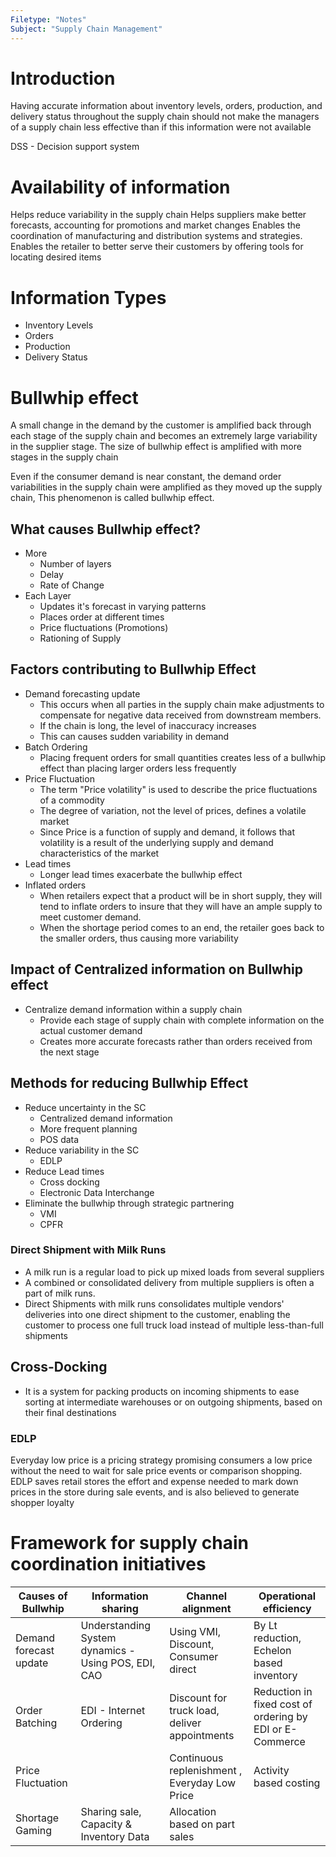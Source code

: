 ```yaml
---
Filetype: "Notes"
Subject: "Supply Chain Management"
---
```


# Introduction
Having accurate information about inventory levels, orders, production, and delivery status throughout the supply chain should not make the managers of a supply chain less effective than if this information were not available

DSS - Decision support system

# Availability of information 
Helps reduce variability in the supply chain
Helps suppliers make better forecasts, accounting for promotions and market changes
Enables the coordination of manufacturing and distribution systems and strategies. 
Enables the retailer to better serve their customers by offering tools for locating desired items
# Information Types
- Inventory Levels
- Orders
- Production
- Delivery Status

# Bullwhip effect
A small change in the demand by the customer is amplified back through each stage of the supply chain and becomes an extremely large variability in the supplier stage. 
The size of bullwhip effect is amplified with more stages in the supply chain 

Even if the consumer demand is near constant, the demand order variabilities in the supply chain were amplified as they moved up the supply chain, This phenomenon is called bullwhip effect.

## What causes Bullwhip effect?
- More 
  - Number of layers
  - Delay
  - Rate of Change
- Each Layer
  - Updates it's forecast in varying patterns 
  - Places order at different times
  - Price fluctuations (Promotions)
  - Rationing of Supply

## Factors contributing to Bullwhip Effect
- Demand forecasting update
  - This occurs when all parties in the supply chain make adjustments to compensate for negative data received from downstream members.
  - If the chain is long, the level of inaccuracy increases
  - This can causes sudden variability in demand
- Batch Ordering
  - Placing frequent orders for small quantities creates less of a bullwhip effect than placing larger orders less frequently
- Price Fluctuation
  - The term "Price volatility" is used to describe the price fluctuations of a commodity
  - The degree of variation, not the level of prices, defines a volatile market
  - Since Price is a function of supply and demand, it follows that volatility is a result of the underlying supply and demand characteristics of the market
- Lead times 
  - Longer lead times exacerbate the bullwhip effect
- Inflated orders
  - When retailers expect that a product will be in short supply, they will tend to inflate orders to insure that they will have an ample supply to meet customer demand.
  - When the shortage period comes to an end, the retailer goes back to the smaller orders, thus causing more variability

## Impact of Centralized information on Bullwhip effect
- Centralize demand information within a supply chain
  - Provide each stage of supply chain with complete information on the actual customer demand
  - Creates more accurate forecasts rather than orders received from the next stage
## Methods for reducing Bullwhip Effect
- Reduce uncertainty in the SC
  - Centralized demand information
  - More frequent planning
  - POS data
- Reduce variability in the SC
  - EDLP
- Reduce Lead times
  - Cross docking
  - Electronic Data Interchange
- Eliminate the bullwhip through strategic partnering
  - VMI 
  - CPFR
### Direct Shipment with Milk Runs
- A milk run is  a regular load to pick up mixed loads from several suppliers
- A combined or consolidated delivery from multiple suppliers is often a part of milk runs.
- Direct Shipments with milk runs consolidates multiple vendors' deliveries into one direct shipment to the customer, enabling the customer to process one full truck load instead of multiple less-than-full shipments

## Cross-Docking
- It is a system for packing products on incoming shipments to ease sorting at intermediate warehouses or on outgoing shipments, based on their final destinations
### EDLP 
Everyday low price is a pricing strategy promising consumers a low price without the need to wait for sale price events or comparison shopping.
EDLP saves retail stores the effort and expense needed to mark down prices in the store during sale events, and is also believed to generate shopper loyalty

# Framework for supply chain coordination initiatives

| Causes of Bullwhip     | Information sharing                                 | Channel alignment                             | Operational efficiency                                   |
| ---------------------- | --------------------------------------------------- | --------------------------------------------- | -------------------------------------------------------- |
| Demand forecast update | Understanding System dynamics - Using POS, EDI, CAO | Using VMI, Discount, Consumer direct          | By Lt reduction, Echelon based inventory                 |
| Order Batching         | EDI - Internet Ordering                             | Discount for truck load, deliver appointments | Reduction in fixed cost of ordering by EDI or E-Commerce |
| Price Fluctuation      |                                                     | Continuous replenishment , Everyday Low Price | Activity based costing                                   |
| Shortage Gaming        | Sharing sale, Capacity & Inventory Data             | Allocation based on part sales                |                                                          |

